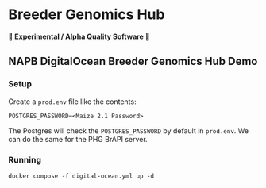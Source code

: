 # Breeder Genomics Hub
**🧬 Experimental / Alpha Quality Software 🧪**
## NAPB DigitalOcean Breeder Genomics Hub Demo
### Setup
Create a `prod.env` file like the contents:
```
POSTGRES_PASSWORD=<Maize 2.1 Password>
```

The Postgres will check the `POSTGRES_PASSWORD` by default in `prod.env`. We can do the same for the PHG BrAPI server.

### Running
```
docker compose -f digital-ocean.yml up -d
```
